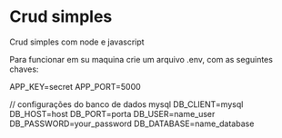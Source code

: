 # Crud simples
Crud simples com node e javascript

Para funcionar em su maquina crie um arquivo .env, com as seguintes chaves:

APP_KEY=secret
APP_PORT=5000

// configurações do banco de dados mysql
DB_CLIENT=mysql
DB_HOST=host
DB_PORT=porta
DB_USER=name_user
DB_PASSWORD=your_password
DB_DATABASE=name_database
